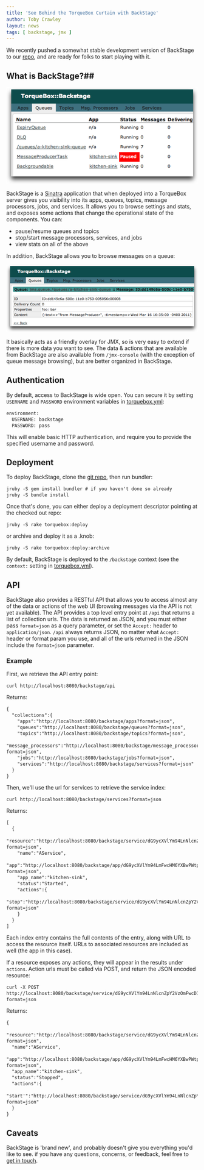 ```yaml
---
title: 'See Behind the TorqueBox Curtain with BackStage'
author: Toby Crawley
layout: news
tags: [ backstage, jmx ]
---
```


[repo]: https://github.com/torquebox/backstage
[Sinatra]: http://sinatrarb.com
[torquebox.yml]: https://github.com/torquebox/backstage/blob/master/config/torquebox.yml
[community]: http://torquebox.org/community/

We recently pushed a somewhat stable development version of BackStage to
our [repo], and are ready for folks to start playing with it.

## What is BackStage?##

<img src="/images/backstage-queues.png" alt="BackStage Queues"/>

BackStage is a [Sinatra] application that when deployed into a TorqueBox 
server gives you visibility into its apps, queues, topics, message 
processors, jobs, and services. It allows you to browse settings and stats, 
and exposes some actions that change the operational state of the components.
You can:

* pause/resume queues and topics
* stop/start message processors, services, and jobs
* view stats on all of the above 

In addition, BackStage allows you to browse messages on a queue:

<img src="/images/backstage-message.png" alt="BackStage Message"/>

It basically acts as a friendly overlay for JMX, so is very easy to 
extend if there is more data you want to see. The data & actions that are
available from BackStage are also available from `/jmx-console` (with
the exception of queue message browsing), but are better organized in
BackStage.

## Authentication ##

By default, access to BackStage is wide open. You can secure it by setting 
`USERNAME` and `PASSWORD` environment variables in [torquebox.yml]:

    environment:
      USERNAME: backstage
      PASSWORD: pass

This will enable basic HTTP authentication, and require you to provide
the specified username and password.

## Deployment ##

To deploy BackStage, clone the [git repo][repo], then run bundler:

    jruby -S gem install bundler # if you haven't done so already
    jruby -S bundle install
    
Once that's done, you can either deploy a deployment descriptor pointing at 
the checked out repo:

    jruby -S rake torquebox:deploy
    
or archive and deploy it as a .knob:

    jruby -S rake torquebox:deploy:archive
    
By default, BackStage is deployed to the `/backstage` context (see the `context:` 
setting in [torquebox.yml]).



## API ##

BackStage also provides a RESTful API that allows you to access almost any of the 
data or actions of the web UI (browsing messages via the API is not yet available).
The API provides a top level entry point at `/api` that returns a list of collection 
urls. The data is returned as JSON, and you must either  pass `format=json` as a
query parameter, or set the `Accept:` header to `application/json`. `/api` always
returns JSON, no matter what `Accept:` header or format param you use, and all of 
the urls returned in the JSON include the `format=json` parameter. 

### Example ###

First, we retrieve the API entry point:

    curl http://localhost:8080/backstage/api 

Returns:

    {
      "collections":{
        "apps":"http://localhost:8080/backstage/apps?format=json",
        "queues":"http://localhost:8080/backstage/queues?format=json",
        "topics":"http://localhost:8080/backstage/topics?format=json",
        "message_processors":"http://localhost:8080/backstage/message_processors?format=json",
        "jobs":"http://localhost:8080/backstage/jobs?format=json",
        "services":"http://localhost:8080/backstage/services?format=json"
      }
    }

Then, we'll use the url for services to retrieve the service index:

    curl http://localhost:8080/backstage/services?format=json

Returns:
    
    [
      {
        "resource":"http://localhost:8080/backstage/service/dG9ycXVlYm94LnNlcnZpY2VzOmFwcD1raXRjaGVuLXNpbmsudHJxLG5hbWU9QVNlcnZpY2U=?format=json",
        "name":"AService",
        "app":"http://localhost:8080/backstage/app/dG9ycXVlYm94LmFwcHM6YXBwPWtpdGNoZW4tc2luay50cnE=?format=json",
        "app_name":"kitchen-sink",
        "status":"Started",
        "actions":{
          "stop":"http://localhost:8080/backstage/service/dG9ycXVlYm94LnNlcnZpY2VzOmFwcD1raXRjaGVuLXNpbmsudHJxLG5hbWU9QVNlcnZpY2U=/stop?format=json"
        }
      }
    ]

Each index entry contains the full contents of the entry, along with URL
to access the resource itself. URLs to associated resources are included as
well (the app in this case).

If a resource exposes any actions, they will appear in
the results under `actions`. Action urls must be called via POST, and 
return the JSON encoded resource:

    curl -X POST http://localhost:8080/backstage/service/dG9ycXVlYm94LnNlcnZpY2VzOmFwcD1raXRjaGVuLXNpbmsudHJxLG5hbWU9QVNlcnZpY2U=/stop?format=json
    
Returns:

    {
      "resource":"http://localhost:8080/backstage/service/dG9ycXVlYm94LnNlcnZpY2VzOmFwcD1raXRjaGVuLXNpbmsudHJxLG5hbWU9QVNlcnZpY2U=?format=json",
      "name":"AService",
      "app":"http://localhost:8080/backstage/app/dG9ycXVlYm94LmFwcHM6YXBwPWtpdGNoZW4tc2luay50cnE=?format=json",
      "app_name":"kitchen-sink",
      "status":"Stopped",
      "actions":{
        "start'":"http://localhost:8080/backstage/service/dG9ycXVlYm94LnNlcnZpY2VzOmFwcD1raXRjaGVuLXNpbmsudHJxLG5hbWU9QVNlcnZpY2U=/start'?format=json"
      }
    }

## Caveats ##

BackStage is 'brand new', and probably doesn't give you everything
you'd like to see. if you have any questions, concerns, or feedback,
feel free to [get in touch][community].
